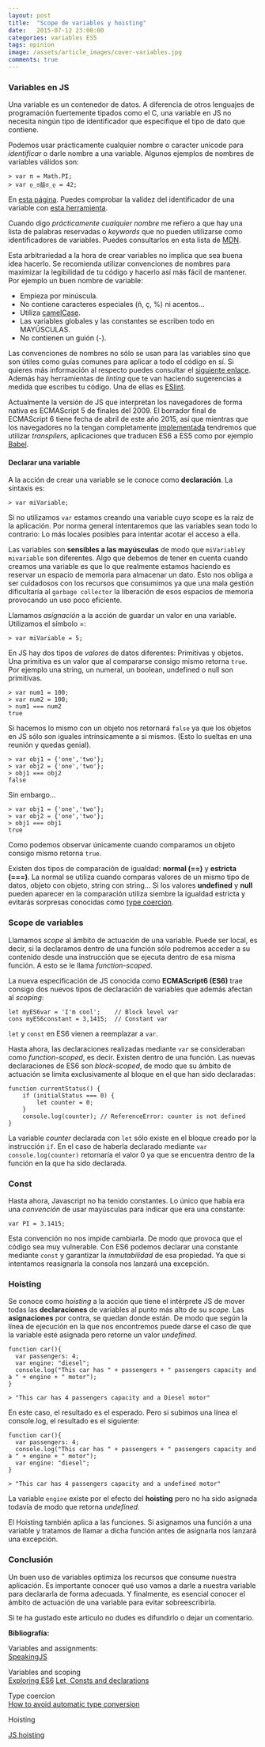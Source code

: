 ```yaml
---
layout: post
title:  "Scope de variables y hoisting"
date:   2015-07-12 23:00:00
categories: variables ES5
tags: opinion
image: /assets/article_images/cover-variables.jpg
comments: true
---
```


### Variables en JS

Una variable es un contenedor de datos. A diferencia de otros lenguajes de programación fuertemente tipados como el C, una variable en JS no necesita ningún tipo de identificador que especifique el tipo de dato que contiene. 

Podemos usar prácticamente cualquier nombre o caracter unicode para *identificar* o darle nombre a una variable. Algunos ejemplos de nombres de variables válidos son:

```
> var π = Math.PI;
> var ლ_ಠ益ಠ_ლ = 42;
```
En [esta página](https://mathiasbynens.be/notes/javascript-identifiers#examples).
Puedes comprobar la validez del identificador de una variable con [esta herramienta](https://mothereff.in/js-variables#%E0%B2%A0%5f%E0%B2%A0).

Cuando digo *prácticamente cualquier nombre* me refiero a que hay una lista de palabras reservadas o *keywords* que no pueden utilizarse como identificadores de variables. Puedes consultarlos en esta lista de [MDN](https://developer.mozilla.org/en-US/docs/Web/JavaScript/Reference/Lexical_grammar).

Esta arbitrariedad a la hora de crear variables no implica que sea buena idea hacerlo. Se recomienda utilizar convenciones de nombres para maximizar la legibilidad de tu código y hacerlo así más fácil de mantener. Por ejemplo un buen nombre de variable:

- Empieza por minúscula.
- No contiene caracteres especiales (ñ, ç, %) ni acentos...
- Utiliza [camelCase](https://es.wikipedia.org/wiki/CamelCase).
- Las variables globales y las constantes se escriben todo en MAYÚSCULAS.
- No contienen un guión (-).

Las convenciones de nombres no sólo se usan para las variables sino que son útiles como guías comunes para aplicar a todo el código en sí. Si quieres más información al respecto puedes consultar el [siguiente enlace](http://javascript.crockford.com/code.html). Además hay herramientas de *linting* que te van haciendo sugerencias a medida que escribes tu código. Una de ellas es [ESlint](http://eslint.org/).

Actualmente la versión de JS que interpretan los navegadores de forma nativa es ECMAScript 5 de finales del 2009. El borrador final de ECMAScript 6 tiene fecha de abril de este año 2015, así que mientras que los navegadores no la tengan completamente <a href="https://kangax.github.io/compat-table/es6/">implementada</a> tendremos que utilizar *transpilers*, aplicaciones que traducen ES6 a ES5 como por ejemplo <a href="https://babeljs.io/">Babel</a>.

#### Declarar una variable

A la acción de crear una variable se le conoce como **declaración**. La sintaxis es:

```
> var miVariable;
```
Si no utilizamos `var` estamos creando una variable cuyo scope es la raiz de la aplicación. Por norma general intentaremos que las variables sean todo lo contrario: Lo más locales posibles para intentar acotar el acceso a ella.

Las variables son **sensibles a las mayúsculas** de modo que `miVariable`y `mivariable` son diferentes.
Algo que debemos de tener en cuenta cuando creamos una variable es que lo que realmente estamos haciendo es reservar un espacio de memoria para almacenar un dato. Esto nos obliga a ser cuidadosos con los recursos que consumimos ya que una mala gestión dificultaría al `garbage collector` la liberación de esos espacios de memoria provocando un uso poco eficiente.

Llamamos *asignación* a la acción de guardar un valor en una variable. Utilizamos el símbolo =:

```
> var miVariable = 5;
```

En JS hay dos tipos de *valores* de datos diferentes: Primitivas y objetos.
Una primitiva es un valor que al compararse consigo mismo retorna `true`. Por ejemplo una string, un numeral, un boolean, undefined o null son primitivas.

```
> var num1 = 100;
> var num2 = 100;
> num1 === num2
true
```

Si hacemos lo mismo con un objeto nos retornará `false` ya que los objetos en JS sólo son iguales intrínsicamente a sí mismos. (Esto lo sueltas en una reunión y quedas genial).

```
> var obj1 = {'one','two'};
> var obj2 = {'one','two'};
> obj1 === obj2
false
```
Sin embargo...

```
> var obj1 = {'one','two'};
> var obj2 = {'one','two'};
> obj1 === obj1
true
```
Como podemos observar únicamente cuando comparamos un objeto consigo mismo retorna `true`.

<div class="protip">
  Existen dos tipos de comparación de igualdad: <strong>normal (==)</strong> y <strong>estricta (===)</strong>. La normal se utiliza cuando comparas valores de un mismo tipo de datos, objeto con objeto, string con string... Si los valores <strong>undefined</strong> y <strong>null</strong> pueden aparecer en la comparación utiliza siembre la igualdad estricta y evitarás sorpresas conocidas como <a href="http://robertnyman.com/2008/05/16/how-to-avoid-automatic-type-conversion-in-javascript/">type coercion</a>.
</div>

### Scope de variables

Llamamos *scope* al ámbito de actuación de una variable. Puede ser local, es decir, si la declaramos dentro de una función sólo podremos acceder a su contenido desde una instrucción que se ejecuta dentro de esa misma función. A esto se le llama *function-scoped*.

La nueva especificación de JS conocida como **ECMAScript6 (ES6)** trae consigo dos nuevos tipos de declaración de variables que además afectan al *scoping*:

```
let myES6var = 'I'm cool';    // Block level var
cons myES6constant = 3,1415;  // Constant var
```
`let` y `const` en ES6 vienen a reemplazar a `var`.

Hasta ahora, las declaraciones realizadas mediante `var` se consideraban como *function-scoped*, es decir. Existen dentro de una función. Las nuevas declaraciones de ES6 son *block-scoped*, de modo que su ámbito de actuación se limita exclusivamente al bloque en el que han sido declaradas:

```
function currentStatus() {
    if (initialStatus === 0) {
        let counter = 0;
    }
    console.log(counter); // ReferenceError: counter is not defined
}
```
La variable *counter* declarada con `let` sólo existe en el bloque creado por la instrucción `if`. En el caso de haberla declarado mediante `var` `console.log(counter)` retornaría el valor 0 ya que se encuentra dentro de la función en la que ha sido declarada.

### Const

Hasta ahora, Javascript no ha tenido constantes. Lo único que había era una *convención* de usar mayúsculas para indicar que era una constante:

```
var PI = 3.1415;
```
Esta convención no nos impide cambiarla. De modo que provoca que el código sea muy vulnerable. Con ES6 podemos declarar una constante mediante `const` y garantizar la *inmutabilidad* de esa propiedad. Ya que si intentamos reasignarla la consola nos lanzará una excepción.

### Hoisting

Se conoce como *hoisting* a la acción que tiene el intérprete JS de mover todas las **declaraciones** de variables al punto más alto de su *scope*. Las **asignaciones** por contra, se quedan donde están. De modo que según la línea de ejecución en la que nos encontremos puede darse el caso de que la variable esté asignada pero retorne un valor *undefined*.

```
function car(){
  var passengers: 4;
  var engine: "diesel";
  console.log("This car has " + passengers + " passengers capacity and a " + engine + " motor");
}

> "This car has 4 passengers capacity and a Diesel motor"
```
En este caso, el resultado es el esperado. Pero si subimos una línea el console.log, el resultado es el siguiente:

```
function car(){
  var passengers: 4;
  console.log("This car has " + passengers + " passengers capacity and a " + engine + " motor");
  var engine: "diesel";
}

> "This car has 4 passengers capacity and a undefined motor"
```
La variable `engine` existe por el efecto del **hoisting** pero no ha sido asignada todavía de modo que retorna *undefined*.

El Hoisting también aplica a las funciones. Si asignamos una función a una variable y tratamos de llamar a dicha función antes de asignarla nos lanzará una excepción.

### Conclusión

Un buen uso de variables optimiza los recursos que consume nuestra aplicación. Es importante conocer qué uso vamos a darle a nuestra variable para declararla de forma adecuada. Y finalmente, es esencial conocer el ámbito de actuación de una variable para evitar sobreescribirla.

Si te ha gustado este artículo no dudes es difundirlo o dejar un comentario.


<div class="referencias">
  <p><strong>Bibliografía:</strong></p>
  
  <p>Variables and assignments: <br />
  <a href="http://speakingjs.com/es5/ch01.html#_variables_and_assignment">SpeakingJS</a></p>
  
  <p>Variables and scoping<br />
  <a href="https://leanpub.com/exploring-es6/read#leanpub-auto-variables-and-scoping">Exploring ES6</a>
  <a href="http://people.mozilla.org/~jorendorff/es6-draft.html#sec-let-and-const-declarations">Let, Consts and declarations</a>
  
  <p>Type coercion<br />
  <a href="http://robertnyman.com/2008/05/16/how-to-avoid-automatic-type-conversion-in-javascript/">How to avoid automatic type conversion</a></p>

  <p>Hoisting</p>
  <a href="http://www.sitepoint.com/back-to-basics-javascript-hoisting/">JS hoisting</a>
</div>